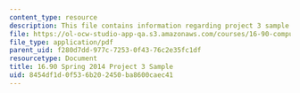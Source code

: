 ```yaml
---
content_type: resource
description: This file contains information regarding project 3 sample.
file: https://ol-ocw-studio-app-qa.s3.amazonaws.com/courses/16-90-computational-methods-in-aerospace-engineering-spring-2014/8454df1d0f536b202450ba8600caec41_MIT16_90S14_AF_project3.pdf
file_type: application/pdf
parent_uid: f280d7dd-977c-7253-0f43-76c2e35fc1df
resourcetype: Document
title: 16.90 Spring 2014 Project 3 Sample
uid: 8454df1d-0f53-6b20-2450-ba8600caec41
---
```

